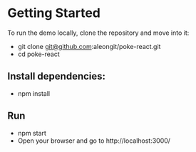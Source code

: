 # Getting Started

To run the demo locally, clone the repository and move into it:

- git clone git@github.com:aleongit/poke-react.git
- cd poke-react

## Install dependencies:
- npm install

## Run
- npm start
- Open your browser and go to http://localhost:3000/